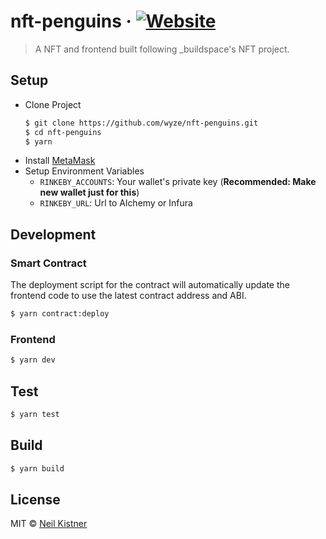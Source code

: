 # nft-penguins &middot; [![Website][website-image]][website-url]

> A NFT and frontend built following _buildspace's NFT project.

## Setup

- Clone Project
    ```sh
    $ git clone https://github.com/wyze/nft-penguins.git
    $ cd nft-penguins
    $ yarn
    ```
- Install [MetaMask](https://metamask.io)
- Setup Environment Variables
  - `RINKEBY_ACCOUNTS`: Your wallet's private key (**Recommended: Make new wallet just for this**)
  - `RINKEBY_URL`: Url to Alchemy or Infura

## Development

### Smart Contract

The deployment script for the contract will automatically update the frontend code to use the latest contract address and ABI.

```sh
$ yarn contract:deploy
```

### Frontend

```sh
$ yarn dev
```

## Test

```sh
$ yarn test
```

## Build

```sh
$ yarn build
```

## License

MIT © [Neil Kistner](https://neilkistner.com)

[website-image]: https://img.shields.io/website-up-down-green-red/https/nft.wyze.dev.svg?style=flat-square
[website-url]: https://nft.wyze.dev

